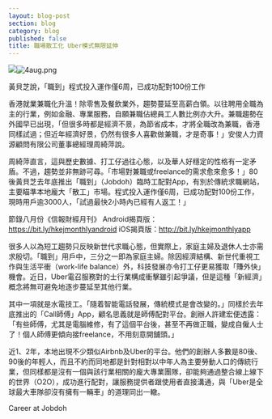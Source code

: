 ```yaml
---
layout: blog-post
section: blog
category: blog
published: false
title: 職場散工化 Uber模式無限延伸
---
```

![]({{site.baseurl}}/media/4aug.png)![4aug.png]({{site.baseurl}}/media/4aug.png)

黃貝芝說，「職到」程式投入運作僅6周，已成功配對100份工作

香港就業兼職化升溫！除零售及餐飲業外，趨勢蔓延至高薪白領。以往聘用全職為主的行業，例如金融、專業服務，自願兼職佔總員工人數比例亦大升。兼職趨勢在外國早已出現，「但很多時都是經濟不景，為節省成本，才將全職改為兼職，香港同樣試過；但近年經濟好景，仍然有很多人喜歡做兼職，才是奇事！」安俊人力資源顧問有限公司董事總經理周綺萍說。

周綺萍直言，這與歷史數據、打工仔過往心態，以及華人好穩定的性格有一定矛盾。不過，趨勢並非無跡可尋。「市場對兼職或freelance的需求愈來愈多！」80後黃貝芝去年底推出「職到」（Jobdoh）臨時工配對App，有別於傳統求職網站，主要瞄準本地龐大「散工」市場。程式投入運作僅6周，已成功配對100份工作，現時用戶逾3000人，「試過最快2小時內已經有人返工！」

節錄八月份《信報財經月刊》
Android揭頁版：https://bit.ly/hkejmonthlyandroid
iOS揭頁版：http://bit.ly/hkejmonthlyapp

很多人以為短工趨勢只反映新世代求職心態，但實際上，家庭主婦及退休人士亦需求殷切。「職到」用戶中，三分之一即為家庭主婦。除因經濟結構、新世代重視工作與生活平衝（work-life balance）外，科技發展亦令打工仔更易獲取「賺外快」機會。近日，Uber電召服務對的士行業構成衝擊雖引起爭議，但是這種「新經濟」概念將無可避免地逐步蔓延至其他行業。

其中一項就是水電技工。「隨着智能電話發展，傳統模式是會改變的。」同樣於去年底推出的「Call師傅」App，顧名思義就是師傅配對平台。創辦人許建宏便透露：「有些師傅，尤其是電腦維修，有了這個平台後，甚至不再做正職，變成自僱人士了！個人師傅更傾向接freelance，不用刻意開舖頭。」

近1、2年，本地出現不少類似Airbnb及Uber的平台。他們的創辦人多數是80後、90後的年輕人，而且不約而同地都是針對相對以中年人為主要勞動人口的傳統行業，但同樣都是沒有一個與該行業相關的龐大專業團隊，卻能夠通過整合線上線下的世界（O2O），成功進行配對，讓服務提供者跟使用者直接溝通，與「Uber是全球最大車隊卻沒有擁有一輛車」的道理同出一轍。

Career at Jobdoh
